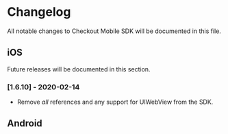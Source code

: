 # Changelog
All notable changes to Checkout Mobile SDK will be documented in this file.

## iOS
Future releases will be documented in this section.

### [1.6.10] - 2020-02-14
- Remove _all_ references and any support for UIWebView from the SDK.

## Android
